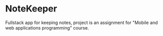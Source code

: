 # NoteKeeper
Fullstack app for keeping notes, project is an assignment for "Mobile and web applications programming" course.
